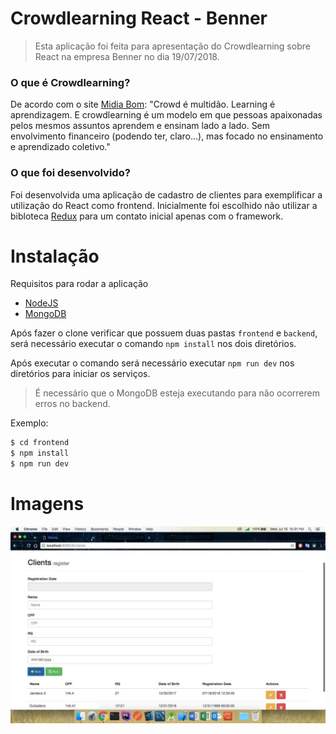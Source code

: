 # Crowdlearning React - Benner

>Esta aplicação foi feita para apresentação do Crowdlearning sobre React na empresa Benner no dia 19/07/2018.


### O que é Crowdlearning?
De acordo com o site  [Midia Bom](http://midiaboom.com.br/empreendedorismo/voce-sabe-o-que-e-crowdlearning/):
"Crowd é multidão. Learning é aprendizagem. E crowdlearning é um modelo em que pessoas apaixonadas pelos mesmos assuntos aprendem e ensinam lado a lado. Sem envolvimento financeiro (podendo ter, claro…), mas focado no ensinamento e aprendizado coletivo."

### O que foi desenvolvido?
Foi desenvolvida uma aplicação de cadastro de clientes para exemplificar a utilização do React como frontend. Inicialmente foi escolhido não utilizar a bibloteca [Redux](https://redux.js.org/) para um contato inicial apenas com o framework.


# Instalação
Requisitos para rodar a aplicação
- [NodeJS](https://nodejs.org/en/)
- [MongoDB](https://www.mongodb.com/)

Após fazer o clone verificar que possuem duas pastas `frontend` e `backend`, 
será necessário executar o comando `npm install` nos dois diretórios.

Após executar o comando será necessário executar `npm run dev` nos diretórios para iniciar os serviços.

> É necessário que o MongoDB esteja executando para não ocorrerem erros no backend.

Exemplo:
```sh
$ cd frontend
$ npm install
$ npm run dev
```

# Imagens
[![](https://github.com/JandersonConstantino/crowdlearning-react-benner/blob/master/images/screen.jpg?raw=true)]()
